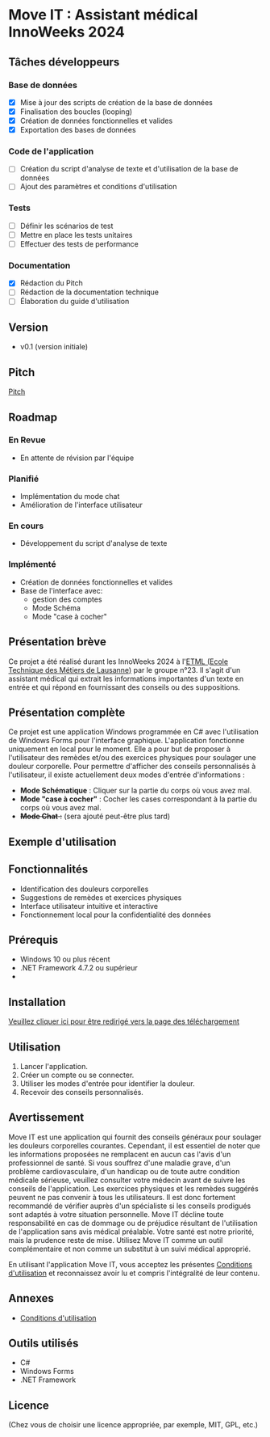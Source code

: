 # Move IT : Assistant médical InnoWeeks 2024

## Tâches développeurs
### Base de données
- [x] Mise à jour des scripts de création de la base de données
- [x] Finalisation des boucles (looping)
- [x] Création de données fonctionnelles et valides
- [x] Exportation des bases de données

### Code de l'application
- [ ] Création du script d'analyse de texte et d'utilisation de la base de données
- [ ] Ajout des paramètres et conditions d'utilisation

### Tests
- [ ] Définir les scénarios de test
- [ ] Mettre en place les tests unitaires
- [ ] Effectuer des tests de performance

### Documentation
- [x] Rédaction du Pitch
- [ ] Rédaction de la documentation technique
- [ ] Élaboration du guide d'utilisation

## Version
- v0.1 (version initiale)

## Pitch

[Pitch](./doc/pitch.md)




## Roadmap
### En Revue
- En attente de révision par l'équipe

### Planifié
- Implémentation du mode chat
- Amélioration de l'interface utilisateur

### En cours
- Développement du script d'analyse de texte

### Implémenté
- Création de données fonctionnelles et valides
- Base de l'interface avec:
  - gestion des comptes
  - Mode Schéma
  - Mode "case à cocher"

## Présentation brève
Ce projet a été réalisé durant les InnoWeeks 2024 à l'[ETML (Ecole Technique des Métiers de Lausanne)](http://www.etml.ch) par le groupe n°23. Il s'agit d'un assistant médical qui extrait les informations importantes d'un texte en entrée et qui répond en fournissant des conseils ou des suppositions.

## Présentation complète
Ce projet est une application Windows programmée en C# avec l'utilisation de Windows Forms pour l'interface graphique. L'application fonctionne uniquement en local pour le moment. Elle a pour but de proposer à l'utilisateur des remèdes et/ou des exercices physiques pour soulager une douleur corporelle. Pour permettre d'afficher des conseils personnalisés à l'utilisateur, il existe actuellement deux modes d'entrée d'informations :
- **Mode Schématique** : Cliquer sur la partie du corps où vous avez mal.
- **Mode "case à cocher"** : Cocher les cases correspondant à la partie du corps où vous avez mal.
- ~~**Mode Chat** :~~ (sera ajouté peut-être plus tard)

## Exemple d'utilisation

## Fonctionnalités
- Identification des douleurs corporelles
- Suggestions de remèdes et exercices physiques
- Interface utilisateur intuitive et interactive
- Fonctionnement local pour la confidentialité des données

## Prérequis
- Windows 10 ou plus récent
- .NET Framework 4.7.2 ou supérieur
- 

## Installation
[Veuillez cliquer ici pour être redirigé vers la page des téléchargement](./doc/download.md)

## Utilisation
1. Lancer l'application.
2. Créer un compte ou se connecter.
3. Utiliser les modes d'entrée pour identifier la douleur.
4. Recevoir des conseils personnalisés.

## Avertissement
Move IT est une application qui fournit des conseils généraux pour soulager les douleurs corporelles courantes. Cependant, il est essentiel de noter que les informations proposées ne remplacent en aucun cas l'avis d'un professionnel de santé. Si vous souffrez d'une maladie grave, d'un problème cardiovasculaire, d'un handicap ou de toute autre condition médicale sérieuse, veuillez consulter votre médecin avant de suivre les conseils de l'application.
Les exercices physiques et les remèdes suggérés peuvent ne pas convenir à tous les utilisateurs. Il est donc fortement recommandé de vérifier auprès d'un spécialiste si les conseils prodigués sont adaptés à votre situation personnelle. Move IT décline toute responsabilité en cas de dommage ou de préjudice résultant de l'utilisation de l'application sans avis médical préalable.
Votre santé est notre priorité, mais la prudence reste de mise. Utilisez Move IT comme un outil complémentaire et non comme un substitut à un suivi médical approprié.

En utilisant l'application Move IT, vous acceptez les présentes [Conditions d'utilisation](./doc/ConditionsUtilisation.md) et reconnaissez avoir lu et compris l'intégralité de leur contenu.

## Annexes
- [Conditions d'utilisation](./doc/ConditionsUtilisation.md)

## Outils utilisés
- C#
- Windows Forms
- .NET Framework

## Licence
(Chez vous de choisir une licence appropriée, par exemple, MIT, GPL, etc.)
